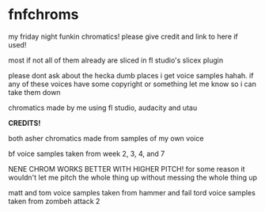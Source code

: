 # fnfchroms
my friday night funkin chromatics! please give credit and link to here if used!

most if not all of them already are sliced in fl studio's slicex plugin

please dont ask about the hecka dumb places i get voice samples hahah. if any of these voices have some copyright or something let me know so i can take them down

chromatics made by me using fl studio, audacity and utau

**CREDITS!**


both asher chromatics made from samples of my own voice

bf voice samples taken from week 2, 3, 4, and 7

NENE CHROM WORKS BETTER WITH HIGHER PITCH! for some reason it wouldn't let me pitch the whole thing up without messing the whole thing up

matt and tom voice samples taken from hammer and fail
tord voice samples taken from zombeh attack 2
